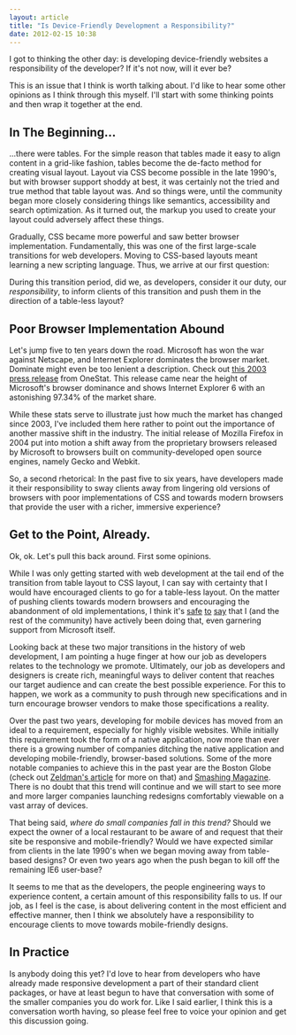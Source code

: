 ```yaml
---
layout: article
title: "Is Device-Friendly Development a Responsibility?"
date: 2012-02-15 10:38
---
```

I got to thinking the other day: is developing device-friendly websites a responsibility of the developer? If it's not now, will it ever be?

This is an issue that I think is worth talking about. I'd like to hear some other opinions as I think through this myself. I'll start with some thinking points and then wrap it together at the end.

In The Beginning...
-------------------

...there were tables. For the simple reason that tables made it easy to align content in a grid-like fashion, tables become the de-facto method for creating visual layout. Layout via CSS become possible in the late 1990's, but with browser support shoddy at best, it was certainly not the tried and true method that table layout was. And so things were, until the community began more closely considering things like semantics, accessibility and search optimization. As it turned out, the markup you used to create your layout could adversely affect these things. 

Gradually, CSS became more powerful and saw better browser implementation. Fundamentally, this was one of the first large-scale transitions for web developers. Moving to CSS-based layouts meant learning a new scripting language. Thus, we arrive at our first question:

During this transition period, did we, as developers, consider it our duty, our *responsibility*, to inform clients of this transition and push them in the direction of a table-less layout?

Poor Browser Implementation Abound
----------------------------------

Let's jump five to ten years down the road. Microsoft has won the war against Netscape, and Internet Explorer dominates the browser market. Dominate might even be too lenient a description. Check out [this 2003 press release](http://www.onestat.com/html/aboutus_pressbox23.html) from OneStat. This release came near the height of Microsoft's browser dominance and shows Internet Explorer 6 with an astonishing 97.34% of the market share.

While these stats serve to illustrate just how much the market has changed since 2003, I've included them here rather to point out the importance of another massive shift in the industry. The initial release of Mozilla Firefox in 2004 put into motion a shift away from the proprietary browsers released by Microsoft to browsers built on community-developed open source engines, namely Gecko and Webkit.

So, a second rhetorical: In the past five to six years, have developers made it their responsibility to sway clients away from lingering old versions of browsers with poor implementations of CSS and towards modern browsers that provide the user with a richer, immersive experience?

Get to the Point, Already.
--------------------------

Ok, ok. Let's pull this back around. First some opinions.

While I was only getting started with web development at the tail end of the transition from table layout to CSS layout, I can say with certainty that I would have encouraged clients to go for a table-less layout. On the matter of pushing clients towards modern browsers and encouraging the abandonment of old implementations, I think it's [safe](http://www.ie6countdown.com/) [to](http://www.ie6death.com/) [say](http://code.google.com/chrome/chromeframe/) that I (and the rest of the community) have actively been doing that, even garnering support from Microsoft itself.

Looking back at these two major transitions in the history of web development, I am pointing a huge finger at how our job as developers relates to the technology we promote. Ultimately, our job as developers and designers is create rich, meaningful ways to deliver content that reaches our target audience and can create the best possible experience. For this to happen, we work as a community to push through new specifications and in turn encourage browser vendors to make those specifications a reality.

Over the past two years, developing for mobile devices has moved from an ideal to a requirement, especially for highly visible websites. While initially this requirement took the form of a native application, now more than ever there is a growing number of companies ditching the native application and developing mobile-friendly, browser-based solutions. Some of the more notable companies to achieve this in the past year are the Boston Globe (check out [Zeldman's article](http://www.zeldman.com/2011/09/15/boston-globes-responsive-redesign-discuss/) for more on that) and [Smashing Magazine](http://www.smashingmagazine.com/). There is no doubt that this trend will continue and we will start to see more and more larger companies launching redesigns comfortably viewable on a vast array of devices.

That being said, *where do small companies fall in this trend?* Should we expect the owner of a local restaurant to be aware of and request that their site be responsive and mobile-friendly? Would we have expected similar from clients in the late 1990's when we began moving away from table-based designs? Or even two years ago when the push began to kill off the remaining IE6 user-base? 

It seems to me that as the developers, the people engineering ways to experience content, a certain amount of this responsibility falls to us. If our job, as I feel is the case, is about delivering content in the most efficient and effective manner, then I think we absolutely have a responsibility to encourage clients to move towards mobile-friendly designs.

In Practice
-----------

Is anybody doing this yet? I'd love to hear from developers who have already made responsive development a part of their standard client packages, or have at least begun to have that conversation with some of the smaller companies you do work for. Like I said earlier, I think this is a conversation worth having, so please feel free to voice your opinion and get this discussion going.